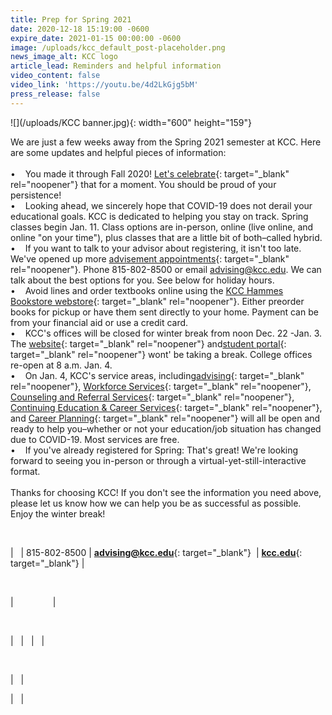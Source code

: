 ```yaml
---
title: Prep for Spring 2021
date: 2020-12-18 15:19:00 -0600
expire_date: 2021-01-15 00:00:00 -0600
image: /uploads/kcc_default_post-placeholder.png
news_image_alt: KCC logo
article_lead: Reminders and helpful information
video_content: false
video_link: 'https://youtu.be/4d2LkGjg5bM'
press_release: false
---
```


![](/uploads/KCC banner.jpg){: width="600" height="159"}

We are just a few weeks away from the Spring 2021 semester at KCC. Here are some updates and helpful pieces of information:<br><br>• &nbsp; &nbsp;You made it through Fall 2020\! [Let's celebrate](https://giphy.com/gifs/celebration-celebrate-yay-26FL4fdR9oRs2tdEA/fullscreen){: target="_blank" rel="noopener"} that for a moment. You should be proud of your persistence\!<br>• &nbsp; &nbsp;Looking ahead, we sincerely hope that COVID-19 does not derail your educational goals. KCC is dedicated to helping you stay on track. Spring classes begin Jan. 11. Class options are in-person, online (live online, and online "on your time"), plus classes that are a little bit of both–called hybrid.&nbsp;<br>• &nbsp; &nbsp;If you want to talk to your advisor about registering, it isn't too late. We've opened up more [advisement appointments](https://kccadvising.setmore.com/){: target="_blank" rel="noopener"}. Phone 815-802-8500 or email [advising@kcc.edu](mailto:advising@kcc.edu). We can talk about the best options for you. See below for holiday hours.<br>• &nbsp; &nbsp;Avoid lines and order textbooks online using the [KCC Hammes Bookstore webstore](http://books.kcc.edu/home){: target="_blank" rel="noopener"}. Either preorder books for pickup or have them sent directly to your home. Payment can be from your financial aid or use a credit card.&nbsp;<br>• &nbsp; &nbsp;KCC's offices will be closed for winter break from noon Dec. 22 -Jan. 3. The [website](http://www.kcc.edu/Pages/Home.aspx){: target="_blank" rel="noopener"} and[student portal](https://my.kcc.edu/staff/Pages/default.aspx){: target="_blank" rel="noopener"} wont' be taking a break. College offices re-open at 8 a.m. Jan. 4.&nbsp;<br>• &nbsp; &nbsp;On Jan. 4, KCC's service areas, including[advising](http://www.kcc.edu/students/advising/Pages/meetanadvisor.aspx){: target="_blank" rel="noopener"}, [Workforce Services](https://wioa.kcc.edu/){: target="_blank" rel="noopener"}, [Counseling and Referral Services](http://www.kcc.edu/students/advising/Pages/counseling-and-referral-services.aspx){: target="_blank" rel="noopener"}, [Continuing Education & Career Services](https://continuinged.kcc.edu/){: target="_blank" rel="noopener"}, and [Career Planning](https://continuinged.kcc.edu/career-services/){: target="_blank" rel="noopener"} will all be open and ready to help you–whether or not your education/job situation has changed due to COVID-19. Most services are free.<br>• &nbsp; &nbsp;If you've already registered for Spring: That's great\! We're looking forward to seeing you in-person or through a virtual-yet-still-interactive format.<br><br>Thanks for choosing KCC\! If you don't see the information you need above, please let us know how we can help you be as successful as possible. Enjoy the winter break\!

&nbsp;

| &nbsp; | 815-802-8500 \| [**advising@kcc.edu**](mailto:advising@kcc.edu){: target="_blank"}&nbsp; \| [**kcc.edu**](http://r20.rs6.net/tn.jsp?f=001VzlfS2zVfdIQGr7fpabQ1edOfafG4K4mt70p8spU_D_IPuGt8KjKwlknbwijom9YbUqFrhKnm1CuKThQTKszc3bKx9vK6Kvf0YNtpWbitMmlmefKSRrga1uKK152Qmw4wmoY5YHwzc5UXmj5tZxkKeXWn5mtp8boq5vDfjRjzyI=&amp;c=42AzPFRsoH5vCdti2fNQKIQ1W6ELtth2b1iV2WDJpgK95AVqoxcaaw==&amp;ch=jQtc8H9oQNucA5_jAIsNJb3at8uWiPtFau8pFN2RsIE_TF7hajhITg==){: target="_blank"} |

&nbsp;

| &nbsp;&nbsp; &nbsp;&nbsp; &nbsp;&nbsp; &nbsp;&nbsp; &nbsp;&nbsp; |

&nbsp;

| &nbsp; | &nbsp; | &nbsp; |

&nbsp;

| &nbsp; |

| &nbsp; |
